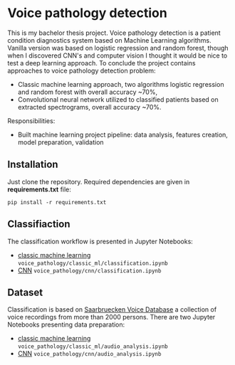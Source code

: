 # Voice pathology detection
This is my bachelor thesis project. Voice pathology detection is a patient condition diagnostics system based on Machine Learning algorithms. Vanilla version was based on logistic regression and random forest, though when I discovered CNN's and computer vision I thought it would be nice to test a deep learning approach. To conclude the project contains approaches to voice pathology detection problem:
* Classic machine learning approach, two algorithms logistic regression and random forest with overall accuracy ~70%,
* Convolutional neural network utilized to classified patients based on extracted spectrograms, overall accuracy ~70%.

Responsibilities:
* Built machine learning project pipeline: data analysis, features creation, model preparation, validation 

## Installation
Just clone the repository. Required dependencies are given in **requirements.txt** file:

`pip install -r requirements.txt`

## Classifiaction
The classification workflow is presented in Jupyter Notebooks:
* [classic machine learning](voice_pathology/classic_ml/classification.ipynb) `voice_pathology/classic_ml/classification.ipynb`
* [CNN](voice_pathology/cnn/classification.ipynb) `voice_pathology/cnn/classification.ipynb`

## Dataset
Classification is based on [Saarbruecken Voice Database](http://www.stimmdatenbank.coli.uni-saarland.de/help_en.php4) a collection of voice recordings from more than 2000 persons. There are two Jupyter Notebooks presenting data preparation:
* [classic machine learning](voice_pathology/classic_ml/audio_analysis.ipynb) `voice_pathology/classic_ml/audio_analysis.ipynb`
* [CNN](voice_pathology/cnn/audio_analysis.ipynb) `voice_pathology/cnn/audio_analysis.ipynb`

